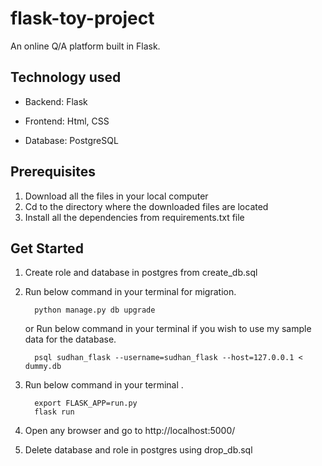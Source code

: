 # flask-toy-project

An online Q/A platform built in Flask.

## Technology used

* Backend:  Flask

* Frontend: Html, CSS

* Database: PostgreSQL

## Prerequisites

1. Download all the files in your local computer
2. Cd to the directory where the downloaded files are located
3. Install all the dependencies from requirements.txt file

## Get Started

1. Create role and database in postgres from create_db.sql

2. Run below command in your terminal for migration.

   ```Python3
     python manage.py db upgrade
   ```

   or Run below command in your terminal if you wish to use my sample data for the database.

   ```Shell
     psql sudhan_flask --username=sudhan_flask --host=127.0.0.1 < dummy.db
   ```

3. Run below command in your terminal .

   ```python3
     export FLASK_APP=run.py
     flask run
   ```

4. Open any browser and go to http://localhost:5000/

5. Delete database and role in postgres using drop_db.sql
